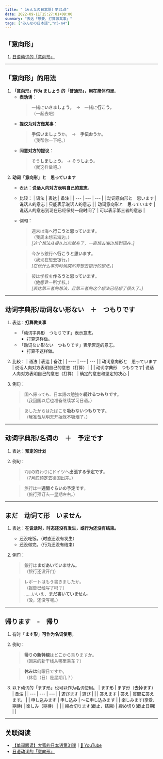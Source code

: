 ```yaml
---
title: "【みんなの日本語】第31课"
date: 2022-09-11T15:27:01+08:00
summary: "表达「想要，打算做某事」"
tags: ["みんなの日本語","n5-n4"]
---
```


## 「意向形」
1. [日语动词的「意向形」](/jp/want)

---
## 「意向形」的用法
1. **「意向形」作为 ましょう 的「普通形」，用在简体句里**。
    - **表劝诱**：
        > 一緒に**いきましょう**。　→　一緒に**行こう**。  
        （一起去吧）
	- **提议为对方做某事**：
        > **手伝いましょう**か。　→　**手伝おう**か。  
        （我帮你一下吧。）
	- **同意对方的提议**：
        > そう**しましょう**。 →  そう**しよう**。  
        （就这样做吧。）
2. **动词「意向形」と　思っています**
    - 表达：**说话人向对方表明自己的意志**。
    - 比较：
        | 语法 |  表达 | 备注 |
        | --- | --- | --- |
        | 动词意向形と　思います |说话人的意志 | 只能表示说话人的意志 |
        | 动词意向形と　思っています |说话人的意志到现在已经保持一段时间了 | 可以表示第三者的意志 |
    - 例句：
        > 週末は海へ**行こうと思っています**。  
         （我周末想去海边。）  
          *[这个想法从很久以前就有了，一直想去海边想到现在。]*

        > 今から銀行へ**行こうと思います**。  
         （我现在想去银行。）  
          *[在做什么事的时候突然有想去银行的想法。]*

        > 彼は学校を**作ろうと思っています**。  
         （他想建一所学校。）  
         *[表达第三者的想法，且第三者的这个想法已经想了很久了。]*


---
## 动词字典形/动词ない形ない　＋　つもりです
1. 表达：**打算做某事**
    - 「动词字典形　つもりです」表示意志。
        - 打算这样做。
    - 「动词ない形ない　つもりです」表示否定的意志。
        - 打算不这样做。
2. 比较：
    | 语法 | 表达 | 备注 |
    | ---- | --- | --- |
    | 动词意向形と　思っています | 说话人向对方表明自己的意志（打算） |  |
    | 动词字典形　つもりです| 说话人向对方表明自己的意志（打算） | 确定的意志和坚定的决心 |
3. 例句：
    > 国へ帰っても、日本語の勉強を**続けるつもりです**。  
    （我回国以后也准备继续学习日语。）

    > あしたからはたばこを**吸わないつもりです**。  
    （我准备从明天开始就不吸烟了。）

---
## 动词字典形/名词の　＋　予定です
1. 表达：**预定的计划**
2. 例句：
    > 7月の終わりにドイツへ**出張する予定です**。  
    （7月底预定去德国出差。）

    > 旅行は**一週間ぐらいの予定です**。  
    （旅行预订去一星期左右。）

---
## まだ　动词て形　いません
1. 表达：**在说话时，时态还没有发生，或行为还没有结束。**
    - 还没吃饭。（时态还没有发生）
    - 还没做完。（行为还没有结束）
2. 例句：
    > 銀行は**まだあいていません**。  
     （银行还没开门）

    > レポートはもう書きましたか。  
    （报告已经写了吗？）  
    ......いいえ、**まだ書いていません**。  
    （没，还没写呢。）

---
## 帰ります　-　帰り
1. 有时「**ます形**」**可作为名词使用**。
2. 例句：
    > **帰りの新幹線**はどこから乗りますか。  
    （回来的新干线从哪里乘车？）

    >**休みは**何曜日ですか。  
    （休息（日）是星期几？）

3. 以下动词的「ます形」也可以作为名词使用。
    | ます形 | ます形（去掉ます） | 备注 |
    | --- | --- | --- |
    | 遊びます | 遊び |  |
    | 答えます | 答え | 質問**に**答えます。 |
    | 申し込みます | 申し込み | ～**に**申し込みます |
    | 楽しみます(享受、期待) | 楽しみ（期待） |  |
    | 締め切ります(截止，结束) | 締め切り(截止日期) |  |

---
## 关联阅读
- [【单词跟读】大家的日本语第31课](https://www.bilibili.com/video/BV1G34y1e7RA?p=31)｜[🔗 YouTube](https://youtu.be/lM9N_wHWuEk)
- [日语动词的「意向形」](/jp/want)